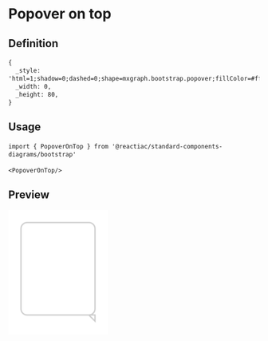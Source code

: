 # Popover on top

## Definition

```
{
  _style: 'html=1;shadow=0;dashed=0;shape=mxgraph.bootstrap.popover;fillColor=#ffffff;strokeColor=#CCCCCC;dx=100;dy=5;rSize=5;whiteSpace=wrap;verticalAlign=top;spacing=10;fontSize=10;spacingLeft=0;align=left;spacingTop=-5;',
  _width: 0,
  _height: 80,
}
```

## Usage

```
import { PopoverOnTop } from '@reactiac/standard-components-diagrams/bootstrap'

<PopoverOnTop/>
```

## Preview

<img src="./popover-on-top.png" width="200"/>
